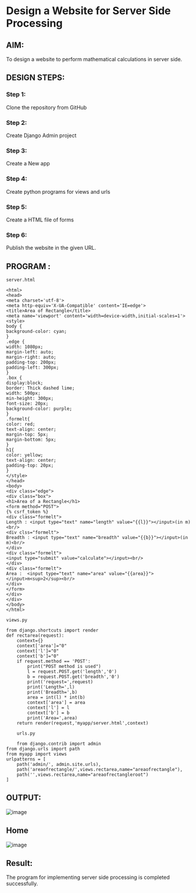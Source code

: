 # Design a Website for Server Side Processing

## AIM:
To design a website to perform mathematical calculations in server side.

## DESIGN STEPS:

### Step 1:
Clone the repository from GitHub


### Step 2:
Create Django Admin project


### Step 3:
Create a New app


### Step 4:
Create python programs for views and urls


### Step 5:
Create a HTML file of forms


### Step 6:
Publish the website in the given URL.

## PROGRAM :
```
server.html

<html>
<head>
<meta charset='utf-8'>
<meta http-equiv='X-UA-Compatible' content='IE=edge'>
<title>Area of Rectangle</title>
<meta name='viewport' content='width=device-width,initial-scales=1'>
<style>
body {
background-color: cyan;
}
.edge {
width: 1080px;
margin-left: auto;
margin-right: auto;
padding-top: 200px;
padding-left: 300px;
}
.box {
display:block;
border: Thick dashed lime;
width: 500px;
min-height: 300px;
font-size: 20px;
background-color: purple;
}
.formelt{
color: red;
text-align: center;
margin-top: 5px;
margin-bottom: 5px;
}
h1{
color: yellow;
text-align: center;
padding-top: 20px;
}
</style>
</head>
<body>
<div class="edge">
<div class="box">
<h1>Area of a Rectangle</h1>
<form method="POST">
{% csrf_token %}
<div class="formelt">
Length : <input type="text" name="length" value="{{l}}"></input>(in m)<br/>
<div clss="formelt">
Breadth : <input type="text" name="breadth" value="{{b}}"></input>(in m)<br/>
</div>
<div class="formelt">
<input type="submit" value="calculate"></input><br/>
</div>
<div class="formelt">
Area :  <input type="text" name="area" value="{{area}}"></input>m<sup>2</sup><br/>
</div>
</form>
</div>
</div>
</body>
</html>

views.py

from django.shortcuts import render
def rectarea(request):
    context={}
    context['area']="0"
    context['l']="0"
    context['b']="0"
    if request.method == 'POST':
        print("POST method is used")
        l = request.POST.get('length','0')
        b = request.POST.get('breadth','0')
        print('request=',request)
        print('Length=',l)
        print('Breadth=',b)
        area = int(l) * int(b)
        context['area'] = area
        context['l'] = l
        context['b'] = b
        print('Area=',area)
    return render(request,'myapp/server.html',context) 

    urls.py 

    from django.contrib import admin
from django.urls import path
from myapp import views
urlpatterns = [
    path('admin/', admin.site.urls),
    path('areaofrectangle/',views.rectarea,name="areaofrectangle"),
    path('',views.rectarea,name="areaofrectangleroot")
]
```


## OUTPUT:
![image](https://github.com/VARSHINI22009118/serversideprocessing/assets/119401150/0bc588ee-baf7-4cd1-a151-9c2355900735)

## Home
![image](https://github.com/VARSHINI22009118/serversideprocessing/assets/119401150/65082c0d-dbc5-407e-9bfa-a96ad342a589)


## Result:
The program for implementing server side processing is completed successfully.

